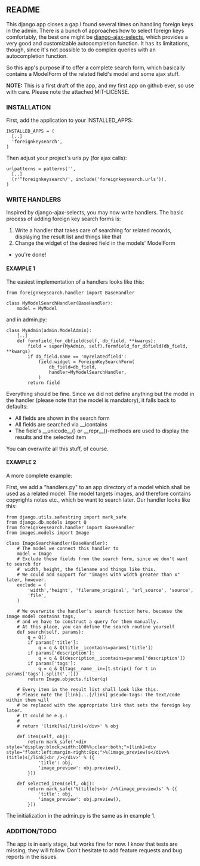 ## README


This django app closes a gap I found several times on handling foreign keys in the admin. There is a bunch of approaches how to select foreign keys comfortably, the best one might be [django-ajax-selects](http://code.google.com/p/django-ajax-selects/), which provides a very good and customizable autocompletion function. It has its limitations, though, since it's not possible to do complex queries with an autocompletion function.

So this app's purpose if to offer a complete search form, which basically contains a ModelForm of the related field's model and some ajax stuff.

**NOTE:** This is a first draft of the app, and my first app on github ever, so use with care. Please note the attached MIT-LICENSE.

### INSTALLATION

First, add the application to your INSTALLED_APPS:

    INSTALLED_APPS = (
      [..]
      'foreignkeysearch',
    )

Then adjust your project's urls.py (for ajax calls):

    urlpatterns = patterns('',
      [..]
      (r'^foreignkeysearch/', include('foreignkeysearch.urls')),
    )

### WRITE HANDLERS

Inspired by django-ajax-selects, you may now write handlers. The basic process of adding foreign key search forms is:

1. Write a handler that takes care of searching for related records, displaying the result list and things like that
2. Change the widget of the desired field in the models' ModelForm

- you're done!

#### EXAMPLE 1

The easiest implementation of a handlers looks like this:

    from foreignkeysearch.handler import BaseHandler

    class MyModelSearchHandler(BaseHandler):
        model = MyModel

and in admin.py:

    class MyAdmin(admin.ModelAdmin):
        [..]
        def formfield_for_dbfield(self, db_field, **kwargs):
            field = super(MyAdmin, self).formfield_for_dbfield(db_field, **kwargs)
            if db_field.name == 'myrelatedfield':
                field.widget = ForeignKeySearchForm(
                    db_field=db_field, 
                    handler=MyModelSearchHandler,
                )
            return field
            
Everything should be fine. Since we did not define anything but the model in the handler (please note that the model is mandatory), it falls back to defaults:

* All fields are shown in the search form
* All fields are searched via __icontains
* The field's \_\_unicode\_\_() or \_\_repr\_\_()-methods are used to display the results and the selected item

You can overwrite all this stuff, of course.

#### EXAMPLE 2

A more complete example:

First, we add a "handlers.py" to an app directory of a model which shall be used as a related model. The model targets images, and therefore contains copyrights notes etc., which be want to search later.
Our handler looks like this:

    from django.utils.safestring import mark_safe
    from django.db.models import Q
    from foreignkeysearch.handler import BaseHandler
    from images.models import Image
    
    class ImageSearchHandler(BaseHandler):
        # The model we connect this handler to
        model = Image
        # Exclude these fields from the search form, since we don't want to search for
        #  width, height, the filename and things like this.
        # We could add support for "images with width greater than x" later, however.
        exclude = (
            'width','height', 'filename_original', 'url_source', 'source',
            'file',
        )
    
        # We overwrite the handler's search function here, because the image model contains tags,
        # and we have to construct a query for them manually.
        # At this place, you can define the search routine yourself
        def search(self, params):
            q = Q()
            if params['title']:
                q = q & Q(title__icontains=params['title'])
            if params['description']:
                q = q & Q(description__icontains=params['description'])
            if params['tags']:
                q = q & Q(tags__name__in=[t.strip() for t in params['tags'].split(',')])
            return Image.objects.filter(q)
    
        # Every item in the result list shall look like this.
        # Please note the [link]...[/link] pseudo-tags: The text/code within them will
        # be replaced with the appropriate link that sets the foreign key later.
        # It could be e.g.: 
        # 
        # return '[link]%s[/link]</div>' % obj
        
        def item(self, obj):
            return mark_safe('<div style="display:block;width:100%%;clear:both;">[link]<div style="float:left;margin-right:8px;">%(image_preview)s</div>%(title)s[/link]<br /></div>' % ({
                'title': obj,
                'image_preview': obj.preview(),
            }))
    
        def selected_item(self, obj):
            return mark_safe('%(title)s<br />%(image_preview)s' % ({
                'title': obj,
                'image_preview': obj.preview(),
            }))

The initialization in the admin.py is the same as in example 1.

### ADDITION/TODO

The app is in early stage, but works fine for now. I know that tests are missing, they will follow. Don't hesitate to add feature requests and bug reports in the issues.
